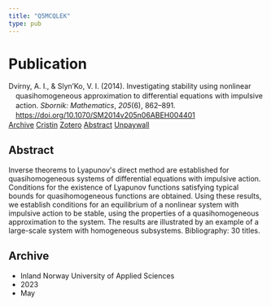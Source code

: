 ```yaml
---
title: "Q5MCQLEK"
type: pub
---
```

<h1>Publication</h1>
<article id="csl-bib-container-Q5MCQLEK" class="csl-bib-container">
  <div class="csl-bib-body" style="line-height: 1.35; padding-left: 1em; text-indent:-1em;">
  <div class="csl-entry">Dvirny, A. I., &amp; Slyn&#x2019;Ko, V. I. (2014). Investigating stability using nonlinear quasihomogeneous approximation to differential equations with impulsive action. <i>Sbornik: Mathematics</i>, <i>205</i>(6), 862&#x2013;891. <a href="https://doi.org/10.1070/SM2014v205n06ABEH004401">https://doi.org/10.1070/SM2014v205n06ABEH004401</a></div>
</div>
  <div class="csl-bib-buttons">
    <a href="#taxonomy-article-Q5MCQLEK" class="csl-bib-button">Archive</a>
    <a href="https://app.cristin.no/results/show.jsf?id=2146354" alt="Cristin URL" class="csl-bib-button">Cristin</a>
    <a href="http://zotero.org/groups/5402882/items/Q5MCQLEK" alt="Zotero URL" class="csl-bib-button">Zotero</a>
    <a href="#abstract-article-Q5MCQLEK" class="csl-bib-button">Abstract</a>
    <a href="https://doi.org/10.1070/sm2014v205n06abeh004401" class="csl-bib-button">Unpaywall</a>
  </div>
  <div id="csl-bib-meta-container-Q5MCQLEK"></div>
</article>
<div id="csl-bib-meta-Q5MCQLEK" class="csl-bib-meta">
  <article id="abstract-article-Q5MCQLEK" class="abstract-article">
    <h1>Abstract</h1>
    Inverse theorems to Lyapunov's direct method are established for quasihomogeneous systems of differential equations with impulsive action. Conditions for the existence of Lyapunov functions satisfying typical bounds for quasihomogeneous functions are obtained. Using these results, we establish conditions for an equilibrium of a nonlinear system with impulsive action to be stable, using the properties of a quasihomogeneous approximation to the system. The results are illustrated by an example of a large-scale system with homogeneous subsystems. Bibliography: 30 titles.
  </article>
  <article id="taxonomy-article-Q5MCQLEK" class="taxonomy-article">
    <h1>Archive</h1>
    <ul>
      <li>Inland Norway University of Applied Sciences</li>
      <li>2023</li>
      <li>May</li>
    </ul>
  </article>
</div>
